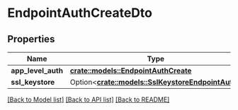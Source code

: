 # EndpointAuthCreateDto

## Properties

Name | Type | Description | Notes
------------ | ------------- | ------------- | -------------
**app_level_auth** | [**crate::models::EndpointAuthCreate**](EndpointAuthCreate.md) |  | 
**ssl_keystore** | Option<[**crate::models::SslKeystoreEndpointAuth**](SSLKeystoreEndpointAuth.md)> |  | [optional]

[[Back to Model list]](../README.md#documentation-for-models) [[Back to API list]](../README.md#documentation-for-api-endpoints) [[Back to README]](../README.md)


